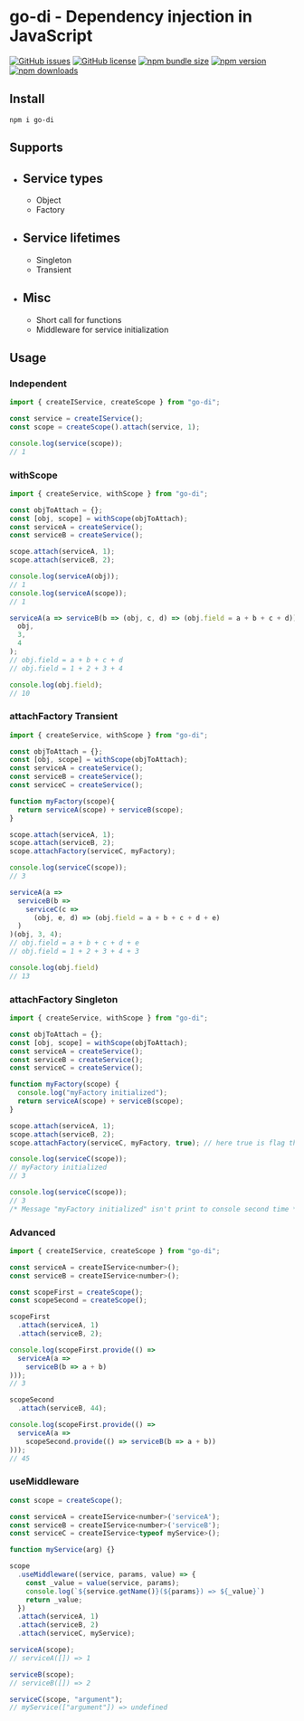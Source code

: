 # go-di - Dependency injection in JavaScript

[![GitHub issues](https://img.shields.io/github/issues/Wroud/go-di.svg)](https://github.com/Wroud/go-di/issues)
[![GitHub license](https://img.shields.io/github/license/Wroud/go-di.svg)](https://github.com/Wroud/go-di/blob/master/LICENSE)
[![npm bundle size](https://img.shields.io/bundlephobia/minzip/go-di)](https://bundlephobia.com/result?p=go-di)
[![npm version](https://img.shields.io/npm/v/go-di.svg)](https://www.npmjs.com/package/go-di)
[![npm downloads](https://img.shields.io/npm/dm/go-di.svg)](https://www.npmjs.com/package/go-di)

## Install

```
npm i go-di
```

## Supports

- ## Service types
  - Object
  - Factory
- ## Service lifetimes
  - Singleton
  - Transient
- ## Misc
  - Short call for functions
  - Middleware for service initialization

## Usage

### Independent

```js
import { createIService, createScope } from "go-di";

const service = createIService();
const scope = createScope().attach(service, 1);

console.log(service(scope));
// 1
```

### withScope

```js
import { createService, withScope } from "go-di";

const objToAttach = {};
const [obj, scope] = withScope(objToAttach);
const serviceA = createService();
const serviceB = createService();

scope.attach(serviceA, 1);
scope.attach(serviceB, 2);

console.log(serviceA(obj));
// 1
console.log(serviceA(scope));
// 1

serviceA(a => serviceB(b => (obj, c, d) => (obj.field = a + b + c + d)))(
  obj,
  3,
  4
);
// obj.field = a + b + c + d
// obj.field = 1 + 2 + 3 + 4

console.log(obj.field);
// 10
```

### attachFactory Transient

```js
import { createService, withScope } from "go-di";

const objToAttach = {};
const [obj, scope] = withScope(objToAttach);
const serviceA = createService();
const serviceB = createService();
const serviceC = createService();

function myFactory(scope){
  return serviceA(scope) + serviceB(scope);
}

scope.attach(serviceA, 1);
scope.attach(serviceB, 2);
scope.attachFactory(serviceC, myFactory);

console.log(serviceC(scope));
// 3

serviceA(a =>
  serviceB(b =>
    serviceC(c =>
      (obj, e, d) => (obj.field = a + b + c + d + e)
  )
)(obj, 3, 4);
// obj.field = a + b + c + d + e
// obj.field = 1 + 2 + 3 + 4 + 3

console.log(obj.field)
// 13
```

### attachFactory Singleton

```js
import { createService, withScope } from "go-di";

const objToAttach = {};
const [obj, scope] = withScope(objToAttach);
const serviceA = createService();
const serviceB = createService();
const serviceC = createService();

function myFactory(scope) {
  console.log("myFactory initialized");
  return serviceA(scope) + serviceB(scope);
}

scope.attach(serviceA, 1);
scope.attach(serviceB, 2);
scope.attachFactory(serviceC, myFactory, true); // here true is flag thats we use for Singleton

console.log(serviceC(scope));
// myFactory initialized
// 3

console.log(serviceC(scope));
// 3
/* Message "myFactory initialized" isn't print to console second time */
```

### Advanced

```js
import { createIService, createScope } from "go-di";

const serviceA = createIService<number>();
const serviceB = createIService<number>();

const scopeFirst = createScope();
const scopeSecond = createScope();

scopeFirst
  .attach(serviceA, 1)
  .attach(serviceB, 2);

console.log(scopeFirst.provide(() =>
  serviceA(a =>
    serviceB(b => a + b)
)));
// 3

scopeSecond
  .attach(serviceB, 44);

console.log(scopeFirst.provide(() =>
  serviceA(a =>
    scopeSecond.provide(() => serviceB(b => a + b))
)));
// 45
```

### useMiddleware
```js
const scope = createScope();

const serviceA = createIService<number>('serviceA');
const serviceB = createIService<number>('serviceB');
const serviceС = createIService<typeof myService>();

function myService(arg) {}

scope
  .useMiddleware((service, params, value) => {
    const _value = value(service, params);
    console.log(`${service.getName()}(${params}) => ${_value}`)
    return _value;
  })
  .attach(serviceA, 1)
  .attach(serviceB, 2)
  .attach(serviceС, myService);

serviceA(scope);
// serviceA([]) => 1

serviceB(scope);
// serviceB([]) => 2

serviceC(scope, "argument");
// myService(["argument"]) => undefined
```
